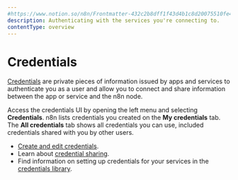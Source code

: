 ```yaml
---
#https://www.notion.so/n8n/Frontmatter-432c2b8dff1f43d4b1c8d20075510fe4
description: Authenticating with the services you're connecting to.
contentType: overview
---
```


# Credentials

[Credentials](/glossary.md#credential-n8n) are private pieces of information issued by apps and services to authenticate you as a user and allow you to connect and share information between the app or service and the n8n node.

Access the credentials UI by opening the left menu and selecting **Credentials**. n8n lists credentials you created on the **My credentials** tab. The **All credentials** tab shows all credentials you can use, included credentials shared with you by other users.

* [Create and edit credentials](/credentials/add-edit-credentials.md).
* Learn about [credential sharing](/credentials/credential-sharing.md).
* Find information on setting up credentials for your services in the [credentials library](/integrations/builtin/credentials/index.md).


